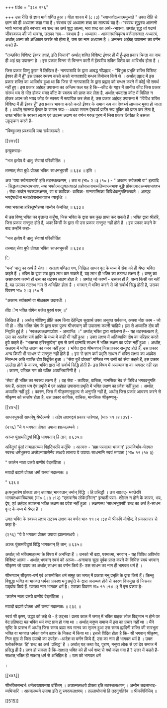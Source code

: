 +++
title = "३८० २१६"

+++
उस रीति से ज्ञान मार्ग वर्णित हुआ। गीता शास्त्र में (८।३) "स्वाभावोऽध्यात्ममुच्यते " उक्त रीति से ज्ञान को ही अध्यात्म कहा गया है। स्वभाव एवं अध्यात्म शब्द का तात्पय्यं यह है--"स्वस्थ शुद्धस्य आत्मनो भावो भावना इति स्वभावः स्व शब्द का अर्थ शुद्ध आत्मा, भाव शब्द का अर्थ--भावना, अर्थात् शुद्ध त्वं पदार्थ जीवस्वरूप की जो भावना, उसका नाम-- स्वभाव है । अध्यात्म - आत्मानमधिकृत्य वर्त्तमानत्वात् अध्यात्मं, अर्थात् अत्मा को अधिकार करके जो होता है, उस का नाम अध्यात्म है । अनन्तर अहंग्रह उपासना का वर्णन करते हैं- 

"तच्छक्ति विशिष्ट ईश्वर एवाहं, इति चिन्तनं" अर्थात् शक्ति विशिष्ट ईश्वर ही मैं हूँ-इस प्रकार चिन्ता का नाम ही अहं ग्रह उपासना है । इस प्रकार चिन्ता से चिन्तन कारी में ईश्वरीय शक्ति विशेष का आविर्भाव होता है । 

जिस प्रकार विष्णु पुराण में लिखित है- नागपाशादि के द्वारा आबद्ध श्रीप्रह्लाद - "विभुता प्रभृति शक्ति विशिष्ट ईश्वर ही मैं हूँ" इस प्रकार स्मरण करते करते नागपाशादि बन्धन विमोचन किये थे । अर्थात् प्रह्लाद में इस प्रकार शक्ति का आविर्भाव हुआ था कि जिस से नागपाशादि के द्वारा प्रह्लाद को बन्धन करने में कोई भी समर्थ नहीं हुए। इस प्रकार अहंग्रह उपासना का अन्तिम फल यह है कि--कीट के गह्वर में आनीत कीट जिस प्रकार संरम्भ भय से भीत होकर भयद कीट के स्वरूप को प्राप्त कर लेता है, अर्थात् भयदाता कोट में मिलित न होकर अपन को भयद कोट के स्वरूप में रूपायित कर लेता है, उस प्रकार अहंग्रह उपासना में "विविध शक्ति विशिष्ठ मैं ही ईश्वर हूँ" इस प्रकार भावना करते करते ईंश्वर के समान रूप का ऐश्वर्थ्य लाभकर मुक्त हो जाता है । अर्थात् सारूप्य ईश्वर के समान रूप---अथवा समान ऐश्वर्य्य प्राप्ति रूप मुक्ति को प्राप्त कर लेता है, उक्त भक्ति के स्वरूप लक्षण एवं तटस्थ लक्षण का वर्णन गरुड़ पुरण में जिस प्रकार लिखित है उसका उट्टङ्कन करते हैं- 

"विष्णुभक्त प्रवक्ष्यामि यया सर्वमवाप्यते । 

[[४४४]] 

इत्युक्त्वाह- 



"भज इत्येष वै धातुः सेवायां परिकीर्तितः । 

तस्मात् सेवा बुधैः प्रोक्ता भक्तिः साधनभूयसी ॥ ६३४ ॥ इति । 

अत्र 'यया सर्वमवाप्यते' इति तटस्थलक्षणम् । तत्र च (भा० २।३।१० ) - " अकामः सर्वकामो वा" इत्यादि - सिद्धत्वादव्याप्तयभावः, यथा भक्तेत्याद्युक्तत्वादहं ग्रहोपासनायामतिव्याप्त्यभावः बुद्धैः प्रोक्तत्वादसम्भवाभावश्च । सेवा-शब्देन स्वरूपलक्षणम्, सा च कायिक- वाचिक- मानसात्मिका त्रिविधैवानुगतिरुच्यते । अतएव भयद्वेषादीना महंग्रहोपासनायाश्च व्यावृत्तिः । 

यथा भक्तचा हरिस्तुष्येत्तथा नान्येन केनचित् ॥ ६३३॥ 

में उस विष्णु भक्ति का वृत्तान्त कहूँगा, जिस भक्ति के द्वारा सब कुछ प्राप्त कर सकते हैं। भक्ति द्वारा श्रीहरि, जिस प्रकार सन्तुष्ट होते हैं, अपर किसी के द्वारा भी उस प्रकार सन्तुष्ट नहीं होते हैं । इस प्रकार कहने के बाद उन्होंने कहा- 

"भज इत्येष वै धातुः सेवायां परिकीर्तितः 

तस्मात् सेवा बुधैः प्रोक्ता भक्तिः साधनभूयसी ॥ ६३४॥ 

ि 

'भज' धातु का अर्थ है सेवा । अतएव पण्डित गण, निखिल साधन वृद के मध्य में सेवा को ही श्रेष्ठा भक्ति कहते हैं । भक्ति के द्वारा सब कुछ लाभ कर सकते हैं, यह लाभ ही भक्ति का तटस्थ लक्षण है । वस्तु का असाधारण कार्य्य ही उस का तटस्थ लक्षण होता है । अर्थात् जो कार्य्यं - उसका ही है, अन्य किसी का नहीं है, वह उसका तटस्थ नाम से अभिहित होता है । भगवान् में भक्ति करने से जो सर्वार्थ सिद्ध होती है, उसका विवरण भा० २।३।१० में 

"अकामः सर्वकामो वा मोक्षकाम उदारधीः । 

तीव्र ेण भक्ति योगेन यजेत पुरुषं परम् ॥" 

लिखित है । अर्थात् श्रीविष्णु प्रीति काम किंवा देहेन्द्रिय सुखार्थ उक्त अनुक्त सर्वकाम, अथवा मोक्ष काम - जो भी हो - तीव्र भक्ति योग के द्वारा परम पुरुष श्रीभगवान् की उपासना करनी चाहिये। इस से अव्याप्ति दोष की निवृत्ति हुई है । 'स्वलक्ष्यलक्षणाप्रवेशः - अव्याप्तिः ।" अर्थात् भक्ति द्वारा सर्वलभ्य है-- यह तटस्थलक्षण है, उस का अप्रवेश सर्व प्राप्ति के मध्य में कहीं भी नहीं हुआ । उक्त लक्षण में अतिव्याप्ति दोष का परिहार करते हुये कहते हैं- "भक्तचा हरिस्तुष्येत्” इस से कर्म ज्ञानादि साधन में भक्ति लक्षण का प्रवेश नहीं हुआ । अर्थात् अलक्ष्य में भक्ति लक्षण का गमन नहीं हुआ । भक्ति द्वारा श्रीभगवान् जिस प्रकार सन्तुष्ट होते हैं, उस प्रकार अन्य किसी भी साधन से सन्तुष्ट नहीं होते हैं । इस से ज्ञान कर्म प्रभृति साधन में भक्ति लक्षण का अप्रवेश निबन्धन अति व्याप्ति दोष विदूरित हुआ । “सेवा बुधै प्रोक्ता" पण्डित गण उसी को सेवा कहते हैं, इस प्रकार उल्लेख होने के कारण, भक्ति द्वारा जो सर्वार्थ सिद्धि होती है- इस विषय में असम्भावना का अवसर नहीं रहा । कारण, पण्डित गण को उक्ति अव्यभिचारिणी है । 

'सेवा' ही भक्ति का स्वरूप लक्षण है । वह सेवा - कायिक, वाचिक, मानसिक भेद से त्रिविध भगवदनुगति रूप हैं, अतएव भय द्वेष प्रभृति में एवं अहंग्रह उपासना प्रभृति में भक्ति लक्षण का प्रवेश नहीं हुआ । अर्थात् अव्याप्ति नहीं हुई । कारण, जिस में श्रीकृष्णानुकूल्य से अनुगति नहीं है, अर्थात् जिस प्रकार आचरण करने से श्रीकृष्ण को सन्तोष होता है, उस प्रकार कायिक, वाचिक, मानसिक श्रीकृष्णानु- 



[[४४५]]

साधनभूयसी साधनेषु श्रेष्ठेत्यर्थः । तदेव लक्षणद्वयं प्रकार न्तरेणाह, (भा० ११।२।३४) - 

(२१६) "ये व भगवता प्रोक्ता उपाया ह्यात्मलब्धये । 

अञ्जः पुंसामदिदुषां विद्धि भागवतान् हि तान् ॥ ६३५॥ 

अविदुषां पुंसां तन्माहात्म्यम विद्वद्भिरपि कर्तृभिः । आत्मनः - 'ब्रह्म परमात्मा भगवान्' इत्याविर्भाव-भेदवतः स्वस्थ धर्मभूतस्य अजोऽनायासेनैव लब्धये लाभाय ये उपायाः साधनानि स्वयं भगवता ( भा० ११।१४ ३) 

" कालेन नष्टा प्रलये वाणीयं वेदसंज्ञिता । 

मयादौ ब्रह्मणे प्रोक्ता धर्मो यस्यां मदात्मकः ॥ 

" ६३६॥ 

इत्यनुसारेण प्रोक्ताः तान् उपायात् भागवतान् धर्मान् विद्धि । हि प्रसिद्धौ । तत्र साक्षाद्- भक्तेरपि भागवतधम्मख्यित्वम् (भा० ६।३।१२) "एतावानेव लोकेऽस्मिन्" इत्यादी परम- शीलन न होने के कारण, भय, द्वेष, एवं अहंग्रह उपासना भक्ति लक्षण का प्रवेश नहीं हुआ । लक्षणस्थ 'साधनभूयसी' शब्द का अर्थ है-साधन वृन्द के मध्य में श्रेष्ठा है । 

उक्त भक्ति के स्वरूप लक्षण तटस्थ लक्षण का वर्णन भा० ११।२।३४ में श्रीकवि योगीन्द्र ने प्रकारान्तर से कहा है- 

(२१६) "ये वे भगवता प्रोक्ता उपाया ह्यात्मलब्धये । 

अञ्जः पुंसामविदुषां विद्धि भागवतान् हि तान् ॥ ६३५॥ 

अर्थात् जो भक्तिमाहात्म्य के विषय में अनभिज्ञ हैं । उनको भी ब्रह्म, परमात्मा, भगवान् - यह त्रिविध अविर्भाव विशिष्ट आत्मा - अर्थात् भगवान् स्वयं को अञ्जः--अनायास सुख पूर्वक प्राप्त करने के निमित्त स्वयं भगवान् श्रीकृष्ण जो उपाय का अर्थात् साधन का वर्णन किये हैं- उस साधन का नाम ही भागवत धर्म है । 

श्रीभगवान् श्रीकृष्ण-वर्ण एवं आश्रमोचित धर्म समूह का जगत् में प्रकाश मनु प्रभृति के द्वारा किये हैं। किन्तु विशुद्धा भक्ति वा भागवत धर्मका प्रकाश मनु प्रभृति के द्वारा असम्भव होने से कारण निजमुख से जिसका उद्घोष किये हैं. उसका नाम भागवत धर्म है। उसका विवरण भा० ११।१४।३ में इस प्रकार है- 

'कालेन नष्टा प्रलये वाणीयं वेदसंज्ञिता । 

मयादौ ब्रह्मणे प्रोक्ता धर्मो यस्यां मदात्मकः ॥ ६३६ ॥ 

स्वयं श्री कृष्ण, उद्धव को कहे थे - हे उद्भव ! प्रलय काल में जगत् में भक्ति ग्राहक लोक विद्यमान न होने पर वेद प्रतिपाद्य यह भक्ति धर्म नष्ट प्राय हो गया था । अर्थात् मनुष्य समाज में इस का प्रचार नहीं था । मैंने सृष्टि के प्रारम्भ में अर्थात् जिस समय ब्रह्मा रूप मानव का सृजन हुआ उस समय ह्लादिनी शक्ति की सारभूता भक्ति वा भागवत धर्मका वर्णन ब्रह्मर के निकट में किया था। इससे विदित होता है कि- श्री भगवान् श्रीकृष्ण, निज मुख से जिस उपायों का उपदेश--आदेश वा वर्णन किये हैं, उस का नाम ही भागवत धर्म है । उक्त श्लोकस्थित 'हि' शब्द का अर्थ 'प्रसिद्ध' है । अर्थात् यह कथा वेद, पुराण, मनुष्य लोक से एवं देव समाज में प्रसिद्ध ही है। प्रश्न हो सकता है कि-साक्षात् भक्ति को ही धर्म शब्द से क्यों कहा गया है ? उत्तर में कहते हैं- साक्षात् भक्ति ही साक्षात् धर्म से अभिहित है । उस को भागवत धर्म 

। 

[[४४६]] 

श्रीभक्तिसन्दर्भः धर्मत्वख्यापनया दर्शितम् । अत्रात्मलब्धये प्रोक्ता इति तटस्थलक्षणम् । अन्येन तदलाभाद- व्यभिचारि । आत्मलब्धये उपाया इति तु स्वरूपलक्षणम् । तल्लाभोपायो हि तदनुगतिरेव ॥ श्रीकविनिमिम् ॥ 

[[515]]
